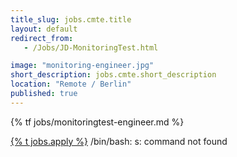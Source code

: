 ```yaml
---
title_slug: jobs.cmte.title
layout: default
redirect_from:
   - /Jobs/JD-MonitoringTest.html

image: "monitoring-engineer.jpg"
short_description: jobs.cmte.short_description
location: "Remote / Berlin"
published: true
---
```


{% tf jobs/monitoringtest-engineer.md %}

<div class="d-grid gap-2 col-4 mx-auto mt-5">
<a href="mailto:jobs-scs@osb-alliance.com?subject={% t jobs.cmte.title %}" class="btn btn-secondary btn-lg">{% t jobs.apply %}</a>
/bin/bash: s: command not found
